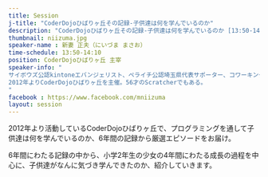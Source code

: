 ```yaml
---
title: Session
j-title: "CoderDojoひばりヶ丘その記録-子供達は何を学んでいるのか"
description: "CoderDojoひばりヶ丘その記録-子供達は何を学んでいるのか [13:50-14:10] 2012年より活動しているCoderDojoひばりヶ丘で、プログラミングを通して子供達は何を学んでいるのか、6年間の記録から厳選エピソードをお届け。"
thumbnail: niizuma.jpg
speaker-name : 新妻 正夫（にいづま まさお）
time-schedule: 13:50-14:10
position: CoderDojoひばりヶ丘 主宰
speaker-info: "
サイボウズ公認kintoneエバンジェリスト、ペライチ公認埼玉県代表サポーター、コワーキング協同組合理事。<br>
2012年よりCoderDojoひばりヶ丘を主催。56才のScratcherでもある。
"
facebook : https://www.facebook.com/mniizuma
layout: session
---
```

<p>2012年より活動しているCoderDojoひばりヶ丘で、プログラミングを通して子供達は何を学んでいるのか、6年間の記録から厳選エピソードをお届け。</p>
<p>6年間にわたる記録の中から、小学2年生の少女の4年間にわたる成長の過程を中心に、子供達がなんに気づき学んできたのか、紹介していきます。</p>
